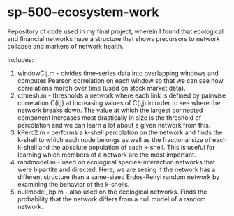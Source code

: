 # sp-500-ecosystem-work
Repository of code used in my final project, wherein I found that ecological and financial networks have a structure that shows precursors to network collapse and markers of network health.

Includes:

1. windowCij.m - divides time-series data into overlapping windows and computes Pearson correlation on each window so that we can see how correlations morph over time (used on stock market data).
2. cthresh.m - thresholds a network where each link is defined by pairwise correlation C(i,j) at increasing values of C(i,j) in order to see where the network breaks down. The value at which the largest connected component increases most drastically in size is the threshold of percolation and we can learn a lot about a given network from this.
3. kPerc2.m - performs a k-shell percolation on the network and finds the k-shell to which each node belongs as well as the fractional size of each k-shell and the absolute population of each k-shell. This is useful for learning which members of a network are the most important.
4. randmodel.m - used on ecological species-interaction networks that were bipartite and directed. Here, we are seeing if the network has a different structure than a same-sized Erdos-Renyi random network by examining the behavior of the k-shells.
4. nullmodel_bp.m - also used on the ecological networks. Finds the probability that the network differs from a null model of a random network.
